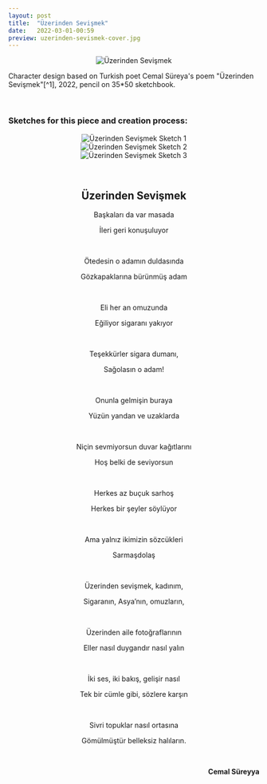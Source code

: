 ```yaml
---
layout: post
title:  "Üzerinden Sevişmek"
date:   2022-03-01-00:59
preview: uzerinden-sevismek-cover.jpg
---
```


<div style="text-align: center"><img src="{{site.baseurl}}/assets/üzerinden-sevişmek.jpeg" alt="Üzerinden Sevişmek" class="center"/></div>

Character design based on Turkish poet Cemal Süreya's poem "Üzerinden Sevişmek"[^1], 2022, pencil on 35*50 sketchbook.

&nbsp;

### Sketches for this piece and creation process: ###

<div style="text-align: center"><img src="{{site.baseurl}}/assets/uzsev-4.jpeg" alt="Üzerinden Sevişmek Sketch 1" class="center"/></div>

<div style="text-align: center"><img src="{{site.baseurl}}/assets/uzsev-1.jpeg" alt="Üzerinden Sevişmek Sketch 2" class="center"/></div>

<div style="text-align: center"><img src="{{site.baseurl}}/assets/uzsev-2.jpeg" alt="Üzerinden Sevişmek Sketch 3" class="center"/></div>

&nbsp;
<center>
<h2>Üzerinden Sevişmek</h2>

Başkaları da var masada

İleri geri konuşuluyor

&nbsp;

Ötedesin o adamın duldasında

Gözkapaklarına bürünmüş adam

&nbsp;

Eli her an omuzunda

Eğiliyor sigaranı yakıyor

&nbsp;

Teşekkürler sigara dumanı,

Sağolasın o adam!

&nbsp;

Onunla gelmişin buraya

Yüzün yandan ve uzaklarda

&nbsp;

Niçin sevmiyorsun duvar kağıtlarını

Hoş belki de seviyorsun

&nbsp;

Herkes az buçuk sarhoş

Herkes bir şeyler söylüyor

&nbsp;

Ama yalnız ikimizin sözcükleri

Sarmaşdolaş

&nbsp;

Üzerinden sevişmek, kadınım,

Sigaranın, Asya’nın, omuzların,

&nbsp;

Üzerinden aile fotoğraflarının

Eller nasıl duygandır nasıl yalın

&nbsp;

İki ses, iki bakış, gelişir nasıl

Tek bir cümle gibi, sözlere karşın

&nbsp;

Sivri topuklar nasıl ortasına

Gömülmüştür belleksiz halıların.

&nbsp;
</center>

<div style="text-align: right"> <b> Cemal Süreyya </b> </div>

&nbsp;
